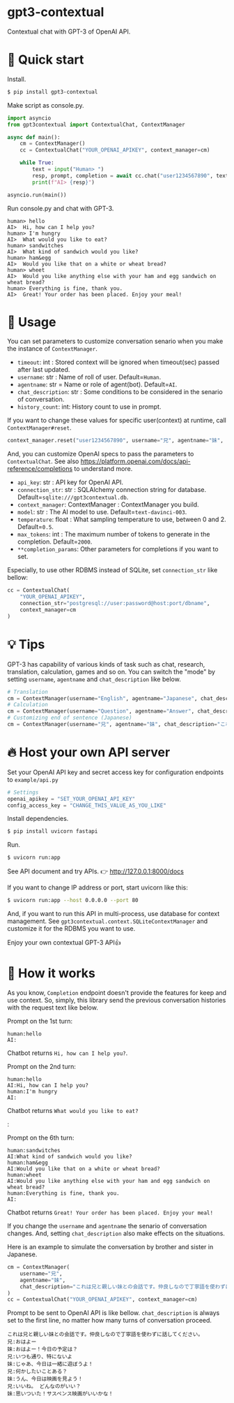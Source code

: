 # gpt3-contextual

Contextual chat with GPT-3 of OpenAI API.

# 🚀 Quick start

Install.

```bash
$ pip install gpt3-contextual
```

Make script as console.py.

```python
import asyncio
from gpt3contextual import ContextualChat, ContextManager

async def main():
    cm = ContextManager()
    cc = ContextualChat("YOUR_OPENAI_APIKEY", context_manager=cm)

    while True:
        text = input("Human> ")
        resp, prompt, completion = await cc.chat("user1234567890", text)
        print(f"AI> {resp}")

asyncio.run(main())
```

Run console.py and chat with GPT-3.

```
human> hello
AI>  Hi, how can I help you?
human> I'm hungry
AI>  What would you like to eat?
human> sandwitches
AI>  What kind of sandwich would you like?
human> ham&egg        
AI>  Would you like that on a white or wheat bread?
human> wheet
AI>  Would you like anything else with your ham and egg sandwich on wheat bread?
human> Everything is fine, thank you.
AI>  Great! Your order has been placed. Enjoy your meal!
```


# 🧸 Usage

You can set parameters to customize conversation senario when you make the instance of `ContextManager`.

- `timeout`: int : Stored context will be ignored when timeout(sec) passed after last updated.
- `username`: str : Name of roll of user. Default=`Human`.
- `agentname`: str = Name or role of agent(bot). Default=`AI`.
- `chat_description`: str : Some conditions to be considered in the senario of conversation.
- `history_count`: int: History count to use in prompt.

If you want to change these values for specific user(context) at runtime, call `ContextManager#reset`.

```python
context_manager.reset("user1234567890", username="兄", agentname="妹", chat_description="仲のいい兄と妹の会話です。丁寧語は使いません。")
```

And, you can customize OpenAI specs to pass the parameters to `ContextualChat`.
See also https://platform.openai.com/docs/api-reference/completions to understand more.

- `api_key`: str : API key for OpenAI API.
- `connection_str`: str : SQLAlchemy connection string for database. Default=`sqlite:///gpt3contextual.db`.
- `context_manager`: ContextManager : ContextManager you build.
- `model`: str : The AI model to use. Default=`text-davinci-003`.
- `temperature`: float : What sampling temperature to use, between 0 and 2. Default=`0.5`.
- `max_tokens`: int : The maximum number of tokens to generate in the completion. Default=`2000`.
- `**completion_params`: Other parameters for completions if you want to set.

Especially, to use other RDBMS instead of SQLite, set `connection_str` like bellow:

```python
cc = ContextualChat(
    "YOUR_OPENAI_APIKEY",
    connection_str="postgresql://user:password@host:port/dbname",
    context_manager=cm
)
```


# 💡 Tips

GPT-3 has capability of various kinds of task such as chat, research, translation, calculation, games and so on. You can switch the "mode" by setting `username`, `agentname` and `chat_description` like below.

```python
# Translation
cm = ContextManager(username="English", agentname="Japanese", chat_description="Translate from English to Japanese.")
# Calculation
cm = ContextManager(username="Question", agentname="Answer", chat_description="Calculate.")
# Customizing end of sentence (Japanese)
cm = ContextManager(username="兄", agentname="妹", chat_description="これは兄と妹との会話です。妹は語尾に「ニャ」をつけて話します。")
```


# 🔥 Host your own API server

Set your OpenAI API key and secret access key for configuration endpoints to `example/api.py`

```python
# Settings
openai_apikey = "SET_YOUR_OPENAI_API_KEY"
config_access_key = "CHANGE_THIS_VALUE_AS_YOU_LIKE"
```

Install dependencies.

```bash
$ pip install uvicorn fastapi
```

Run.

```bash
$ uvicorn run:app
```

See API document and try APIs. 👉 http://127.0.0.1:8000/docs

If you want to change IP address or port, start uvicorn like this:

```bash
$ uvicorn run:app --host 0.0.0.0 --port 80
```

And, if you want to run this API in multi-process, use database for context management.
See `gpt3contextual.context.SQLiteContextManager` and customize it for the RDBMS you want to use.

Enjoy your own contextual GPT-3 API👍


# 🥪 How it works

As you know, `Completion` endpoint doesn't provide the features for keep and use context.
So, simply, this library send the previous conversation histories with the request text like below.

Prompt on the 1st turn:
```
human:hello
AI:
```
Chatbot returns `Hi, how can I help you?`.

Prompt on the 2nd turn:
```
human:hello
AI:Hi, how can I help you?
human:I'm hungry
AI:
```
Chatbot returns `What would you like to eat?`

:

Prompt on the 6th turn:
```
human:sandwitches
AI:What kind of sandwich would you like?
human:ham&egg        
AI:Would you like that on a white or wheat bread?
human:wheet
AI:Would you like anything else with your ham and egg sandwich on wheat bread?
human:Everything is fine, thank you.
AI:
```
Chatbot returns `Great! Your order has been placed. Enjoy your meal!`


If you change the `username` and `agentname` the senario of conversation changes.
And, setting `chat_description` also make effects on the situations.

Here is an example to simulate the conversation by brother and sister in Japanese.

```python
cm = ContextManager(
    username="兄",
    agentname="妹",
    chat_description="これは兄と親しい妹との会話です。仲良しなので丁寧語を使わずに話してください。"
)
cc = ContextualChat("YOUR_OPENAI_APIKEY", context_manager=cm)
```

Prompt to be sent to OpenAI API is like bellow. `chat_description` is always set to the first line, no matter how many turns of conversation proceed.

```
これは兄と親しい妹との会話です。仲良しなので丁寧語を使わずに話してください。
兄:おはよー
妹:おはよー！今日の予定は？
兄:いつも通り、特にないよ
妹:じゃあ、今日は一緒に遊ぼうよ！
兄:何かしたいことある？
妹:うん、今日は映画を見よう！
兄:いいね。 どんなのがいい？
妹:思いついた！サスペンス映画がいいかな！
````
